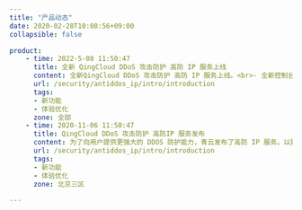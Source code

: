 ```yaml
---
title: "产品动态"
date: 2020-02-28T10:08:56+09:00
collapsible: false

product:
    - time: 2022-5-08 11:50:47
      title: 全新 QingCloud DDoS 攻击防护 高防 IP 服务上线
      content: 全新QingCloud DDoS 攻击防护 高防 IP 服务上线。<br>- 全新控制台，提供更优的用户体验。<br>- 提供 Global 化服务、域名接入及端口接入两种业务接入方式和多维度监控视图。
      url: /security/antiddos_ip/intro/introduction
      tags:
      - 新功能
      - 体验优化
      zone: 全部
    - time: 2020-11-06 11:50:47
      title: QingCloud DDoS 攻击防护 高防IP 服务发布
      content: 为了向用户提供更强大的 DDOS 防护能力，青云发布了高防 IP 服务。以独立的高防机房方案，为青云用户提供海量的带宽资源和 DDos防护能力。
      url: /security/antiddos_ip/intro/introduction
      tags:
      - 新功能
      - 体验优化
      zone: 北京三区

---
```


<!-- 设置上述参数可生成产品动态页  -->
